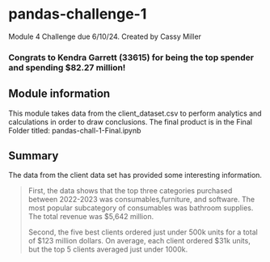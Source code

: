 # pandas-challenge-1
Module 4 Challenge due 6/10/24. Created by Cassy Miller

### Congrats to Kendra Garrett (33615) for being the top spender and spending $82.27 million! 

## Module information
This module takes data from the client_dataset.csv to perform analytics and calculations in order to draw conclusions. 
The final product is in the Final Folder titled: pandas-chall-1-Final.ipynb

## Summary
The data from the client data set has provided some interesting information.
> First, the data shows that the top three categories purchased between 2022-2023 was consumables,furniture, and software. The most popular subcategory of consumables was bathroom supplies. The total revenue was $5,642 million.
>
>Second, the five best clients ordered just under 500k units for a total of $123 million dollars. On average, each client ordered $31k units, but the top 5 clients averaged just under 1000k. 